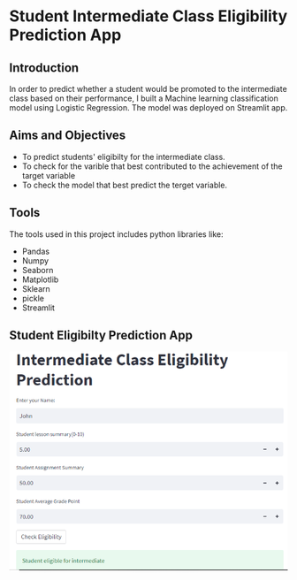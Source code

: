 # Student Intermediate Class Eligibility Prediction App

## Introduction
In order to predict whether a student would be promoted to the intermediate class based on their performance, I built a Machine learning classification model using Logistic Regression. The model was deployed on Streamlit app.

## Aims and Objectives
- To predict students' eligibilty for the intermediate class.
- To check for the varible that best contributed to the achievement of the target variable
- To check the model that best predict the terget variable.

## Tools
The tools used in this project includes python libraries like:
- Pandas
- Numpy
- Seaborn
- Matplotlib
- Sklearn
- pickle
- Streamlit

## Student Eligibilty Prediction App
![Intermediate_class_eligibility](Intermediate_class_eligibility.PNG)
